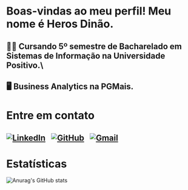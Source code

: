# Boas-vindas ao meu perfil! Meu nome é Heros Dinão.
👨‍💻 Cursando 5º semestre de Bacharelado em Sistemas de Informação na Universidade Positivo.\
---
🖥️ Business Analytics na PGMais.
---
# Entre em contato
[![LinkedIn](https://img.shields.io/badge/LinkedIn-0077B5?style=for-the-badge&logo=linkedin&logoColor=white)](https://www.linkedin.com/in/heros-dinao/) &nbsp;
[![GitHub](https://img.shields.io/badge/GitHub-100000?style=for-the-badge&logo=github&logoColor=white)](https://github.com/heros-s) &nbsp;
[![Gmail](https://img.shields.io/badge/Gmail-333333?style=for-the-badge&logo=gmail&logoColor=red)](mailto:herosdefreitas@gmail.com)
---
# Estatísticas
![Anurag's GitHub stats](https://github-readme-stats.vercel.app/api?username=heros-s&theme=aura&show_icons=true)
